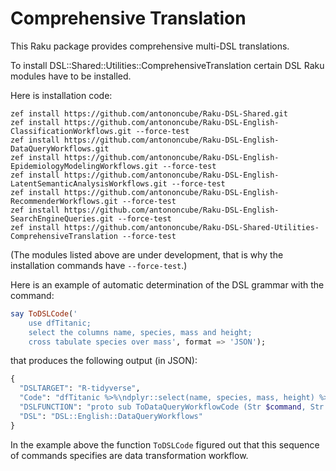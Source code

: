 # Comprehensive Translation

This Raku package provides comprehensive multi-DSL translations.

To install DSL::Shared::Utilities::ComprehensiveTranslation certain DSL Raku modules have to be installed.

Here is installation code:

```shell
zef install https://github.com/antononcube/Raku-DSL-Shared.git
zef install https://github.com/antononcube/Raku-DSL-English-ClassificationWorkflows.git --force-test
zef install https://github.com/antononcube/Raku-DSL-English-DataQueryWorkflows.git
zef install https://github.com/antononcube/Raku-DSL-English-EpidemiologyModelingWorkflows.git --force-test
zef install https://github.com/antononcube/Raku-DSL-English-LatentSemanticAnalysisWorkflows.git --force-test
zef install https://github.com/antononcube/Raku-DSL-English-RecommenderWorkflows.git --force-test
zef install https://github.com/antononcube/Raku-DSL-English-SearchEngineQueries.git --force-test
zef install https://github.com/antononcube/Raku-DSL-Shared-Utilities-ComprehensiveTranslation --force-test
```

(The modules listed above are under development, that is why the installation commands have `--force-test`.)

Here is an example of automatic determination of the DSL grammar with the command:

```raku
say ToDSLCode('
    use dfTitanic;
    select the columns name, species, mass and height;
    cross tabulate species over mass', format => 'JSON');
```

that produces the following output (in JSON):

```raku
{
  "DSLTARGET": "R-tidyverse",
  "Code": "dfTitanic %>%\ndplyr::select(name, species, mass, height) %>%\n(function(x) as.data.frame(xtabs( formula = mass ~ species, data = x ), stringsAsFactors=FALSE ))",
  "DSLFUNCTION": "proto sub ToDataQueryWorkflowCode (Str $command, Str $target = \"tidyverse\") {*}",
  "DSL": "DSL::English::DataQueryWorkflows"
}
```

In the example above the function `ToDSLCode` figured out that this sequence of commands specifies are data transformation workflow.